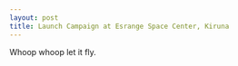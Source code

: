 ```yaml
---
layout: post
title: Launch Campaign at Esrange Space Center, Kiruna
---
```


Whoop whoop let it fly.